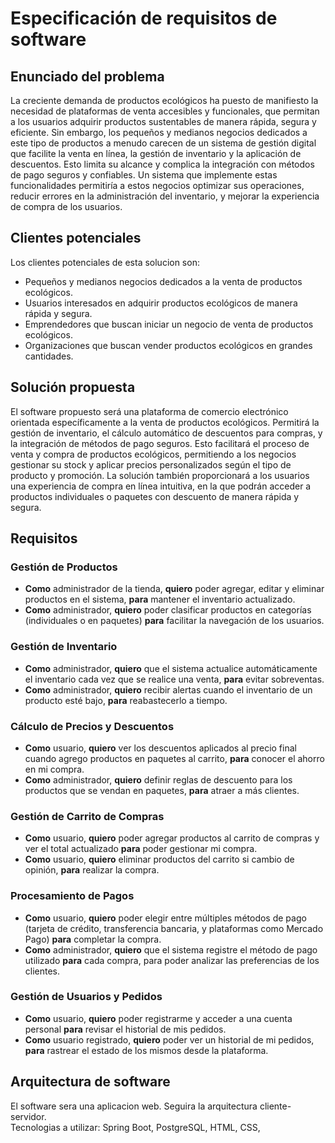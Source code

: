 # Especificación de requisitos de software

## Enunciado del problema

La creciente demanda de productos ecológicos ha puesto de manifiesto la necesidad de plataformas de venta accesibles y funcionales, que permitan a los usuarios adquirir productos sustentables de manera rápida, segura y eficiente. Sin embargo, los pequeños y medianos negocios dedicados a este tipo de productos a menudo carecen de un sistema de gestión digital que facilite la venta en línea, la gestión de inventario y la aplicación de descuentos. Esto limita su alcance y complica la integración con métodos de pago seguros y confiables. Un sistema que implemente estas funcionalidades permitiría a estos negocios optimizar sus operaciones, reducir errores en la administración del inventario, y mejorar la experiencia de compra de los usuarios.


## Clientes potenciales
Los clientes potenciales de esta solucion son: 
- Pequeños y medianos negocios dedicados a la venta de productos ecológicos.
- Usuarios interesados en adquirir productos ecológicos de manera rápida y segura.
- Emprendedores que buscan iniciar un negocio de venta de productos ecológicos.
- Organizaciones que buscan vender productos ecológicos en grandes cantidades.
## Solución propuesta 

El software propuesto será una plataforma de comercio electrónico orientada específicamente a la venta de productos ecológicos. Permitirá la gestión de inventario, el cálculo automático de descuentos para compras, y la integración de métodos de pago seguros. Esto facilitará el proceso de venta y compra de productos ecológicos, permitiendo a los negocios gestionar su stock y aplicar precios personalizados según el tipo de producto y promoción. La solución también proporcionará a los usuarios una experiencia de compra en línea intuitiva, en la que podrán acceder a productos individuales o paquetes con descuento de manera rápida y segura.


## Requisitos

### Gestión de Productos

- **Como** administrador de la tienda, **quiero** poder agregar, editar y eliminar productos en el sistema, **para** mantener el inventario actualizado.
- **Como** administrador, **quiero** poder clasificar productos en categorías (individuales o en paquetes) **para** facilitar la navegación de los usuarios.

### Gestión de Inventario

- **Como** administrador, **quiero** que el sistema actualice automáticamente el inventario cada vez que se realice una venta, **para** evitar sobreventas.
- **Como** administrador, **quiero** recibir alertas cuando el inventario de un producto esté bajo, **para** reabastecerlo a tiempo.

### Cálculo de Precios y Descuentos

- **Como** usuario, **quiero** ver los descuentos aplicados al precio final cuando agrego productos en paquetes al carrito, **para** conocer el ahorro en mi compra.
- **Como** administrador, **quiero** definir reglas de descuento para los productos que se vendan en paquetes, **para** atraer a más clientes.

### Gestión de Carrito de Compras

- **Como** usuario, **quiero** poder agregar productos al carrito de compras y ver el total actualizado **para** poder gestionar mi compra.
- **Como** usuario, **quiero** eliminar productos del carrito si cambio de opinión, **para** realizar la compra.
### Procesamiento de Pagos

- **Como** usuario, **quiero** poder elegir entre múltiples métodos de pago (tarjeta de crédito, transferencia bancaria, y plataformas como Mercado Pago) **para** completar la compra.
- **Como** administrador, **quiero** que el sistema registre el método de pago utilizado **para** cada compra, para poder analizar las preferencias de los clientes.

### Gestión de Usuarios y Pedidos

- **Como** usuario, **quiero** poder registrarme y acceder a una cuenta personal **para** revisar el historial de mis pedidos.
- **Como** usuario registrado, **quiero** poder ver un historial de mi pedidos, **para** rastrear el estado de los mismos desde la plataforma. 

## Arquitectura de software

El software sera una aplicacion web. Seguira la arquitectura cliente-servidor.
<br>
Tecnologias a utilizar: Spring Boot, PostgreSQL, HTML, CSS, 
